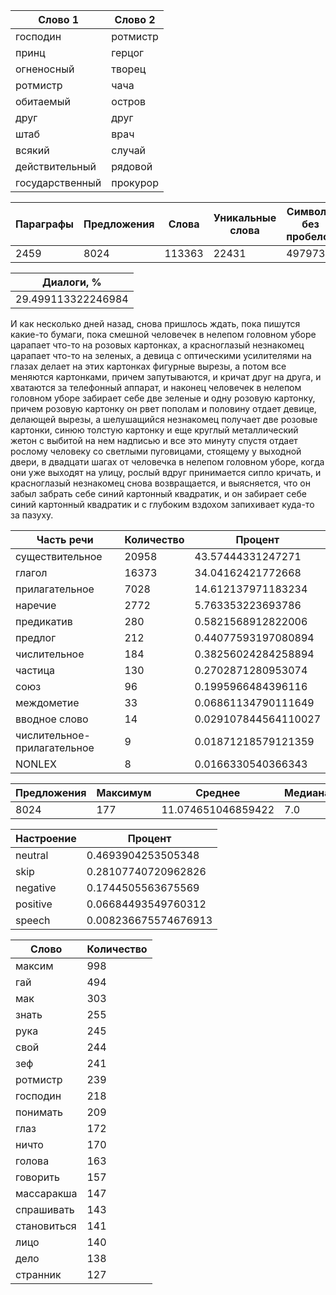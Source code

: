 | Слово 1         | Слово 2  | 
|-----------------|----------| 
| господин        | ротмистр | 
| принц           | герцог   | 
| огненосный      | творец   | 
| ротмистр        | чача     | 
| обитаемый       | остров   | 
| друг            | друг     | 
| штаб            | врач     | 
| всякий          | случай   | 
| действительный  | рядовой  | 
| государственный | прокурор | 


| Параграфы | Предложения | Слова  | Уникальные слова | Символы без пробелов | Всего символов | 
|-----------|-------------|--------|------------------|----------------------|----------------| 
| 2459      | 8024        | 113363 | 22431            | 497973               | 584679         | 


| Диалоги, %         | 
|--------------------| 
| 29.499113322246984 | 


И как несколько дней назад, снова пришлось ждать, пока пишутся какие-то бумаги, пока смешной человечек в нелепом головном уборе царапает что-то на розовых картонках, а красноглазый незнакомец царапает что-то на зеленых, а девица с оптическими усилителями на глазах делает на этих картонках фигурные вырезы, а потом все меняются картонками, причем запутываются, и кричат друг на друга, и хватаются за телефонный аппарат, и наконец человечек в нелепом головном уборе забирает себе две зеленые и одну розовую картонку, причем розовую картонку он рвет пополам и половину отдает девице, делающей вырезы, а шелушащийся незнакомец получает две розовые картонки, синюю толстую картонку и еще круглый металлический жетон с выбитой на нем надписью и все это минуту спустя отдает рослому человеку со светлыми пуговицами, стоящему у выходной двери, в двадцати шагах от человечка в нелепом головном уборе, когда они уже выходят на улицу, рослый вдруг принимается сипло кричать, и красноглазый незнакомец снова возвращается, и выясняется, что он забыл забрать себе синий картонный квадратик, и он забирает себе синий картонный квадратик и с глубоким вздохом запихивает куда-то за пазуху.


| Часть речи                  | Количество | Процент              | 
|-----------------------------|------------|----------------------| 
| существительное             | 20958      | 43.57444331247271    | 
| глагол                      | 16373      | 34.04162421772668    | 
| прилагательное              | 7028       | 14.612137971183234   | 
| наречие                     | 2772       | 5.763353223693786    | 
| предикатив                  | 280        | 0.5821568912822006   | 
| предлог                     | 212        | 0.44077593197080894  | 
| числительное                | 184        | 0.38256024284258894  | 
| частица                     | 130        | 0.2702871280953074   | 
| союз                        | 96         | 0.1995966484396116   | 
| междометие                  | 33         | 0.06861134790111649  | 
| вводное слово               | 14         | 0.029107844564110027 | 
| числительное-прилагательное | 9          | 0.01871218579121359  | 
| NONLEX                      | 8          | 0.0166330540366343   | 


| Предложения | Максимум | Среднее            | Медиана | Мода | 
|-------------|----------|--------------------|---------|------| 
| 8024        | 177      | 11.074651046859422 | 7.0     | 4    | 


| Настроение | Процент              | 
|------------|----------------------| 
| neutral    | 0.4693904253505348   | 
| skip       | 0.28107740720962826  | 
| negative   | 0.1744505563675569   | 
| positive   | 0.06684493549760312  | 
| speech     | 0.008236675574676913 | 


| Слово       | Количество | 
|-------------|------------| 
| максим      | 998        | 
| гай         | 494        | 
| мак         | 303        | 
| знать       | 255        | 
| рука        | 245        | 
| свой        | 244        | 
| зеф         | 241        | 
| ротмистр    | 239        | 
| господин    | 218        | 
| понимать    | 209        | 
| глаз        | 172        | 
| ничто       | 170        | 
| голова      | 163        | 
| говорить    | 157        | 
| массаракша  | 147        | 
| спрашивать  | 143        | 
| становиться | 141        | 
| лицо        | 140        | 
| дело        | 138        | 
| странник    | 127        | 
